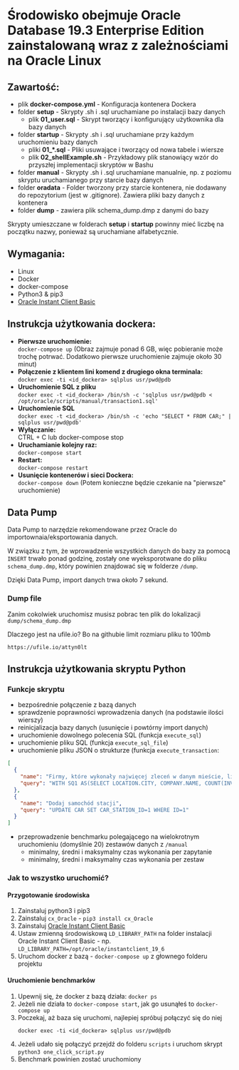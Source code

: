 # Środowisko obejmuje Oracle Database 19.3 Enterprise Edition zainstalowaną wraz z zależnościami na Oracle Linux

## Zawartość:  
* plik **docker-compose.yml** - Konfiguracja kontenera Dockera  
* folder **setup** - Skrypty .sh i .sql uruchamiane po instalacji bazy danych  
   * plik **01_user.sql** - Skrypt tworzący i konfigurujący użytkownika dla bazy danych  
* folder **startup** - Skrypty .sh i .sql uruchamiane przy każdym uruchomieniu bazy danych  
   * pliki **01_*.sql** - Pliki usuwające i tworzący od nowa tabele i wiersze
   * plik **02_shellExample.sh** - Przykładowy plik stanowiący wzór do przyszłej implementacji skryptów w Bashu
* folder **manual** - Skrypty .sh i .sql uruchamiane manualnie, np. z poziomu skryptu uruchamianego przy starcie bazy danych  
* folder **oradata** - Folder tworzony przy starcie kontenera, nie dodawany do repozytorium (jest w .gitignore). Zawiera pliki bazy danych z kontenera
* folder **dump** - zawiera plik schema_dump.dmp z danymi do bazy

Skrypty umieszczane w folderach **setup** i **startup** powinny mieć liczbę na początku nazwy,
 ponieważ są uruchamiane alfabetycznie.

## Wymagania:  

* Linux
* Docker
* docker-compose
* Python3 & pip3
* [Oracle Instant Client Basic](https://www.oracle.com/database/technologies/instant-client.html)
 
## Instrukcja użytkowania dockera:  
* **Pierwsze uruchomienie:**  
  ```docker-compose up``` (Obraz zajmuje ponad 6 GB, więc pobieranie może trochę potrwać. Dodatkowo pierwsze uruchomienie zajmuje około 30 minut)
* **Połączenie z klientem lini komend z drugiego okna terminala:**  
  ```docker exec -ti <id_dockera> sqlplus usr/pwd@pdb```
* **Uruchomienie SQL z pliku**  
  ```docker exec -t <id_dockera> /bin/sh -c 'sqlplus usr/pwd@pdb < /opt/oracle/scripts/manual/transaction1.sql'  ```
* **Uruchomienie SQL**  
  ```docker exec -t <id_dockera> /bin/sh -c 'echo "SELECT * FROM CAR;" | sqlplus usr/pwd@pdb'  ```
* **Wyłączanie:**  
  CTRL + C lub docker-compose stop
* **Uruchamianie kolejny raz:**  
  ```docker-compose start```
* **Restart:**  
  ```docker-compose restart```
* **Usunięcie kontenerów i sieci Dockera:**  
  ```docker-compose down``` (Potem konieczne będzie czekanie na "pierwsze" uruchomienie)
  
## Data Pump

Data Pump to narzędzie rekomendowane przez Oracle do importownaia/eksportowania 
danych. 

W związku z tym, że wprowadzenie wszystkich danych do bazy za pomocą ```INSERT``` trwało ponad godzinę,
zostały one wyeksporotwane do pliku ```schema_dump.dmp```, który powinien znajdować się w folderze ```/dump```.

Dzięki Data Pump, import danych trwa około 7 sekund.


### Dump file

Zanim cokolwiek uruchomisz musisz pobrac ten plik do lokalizacji ```dump/schema_dump.dmp```

Dlaczego jest na ufile.io? Bo na githubie limit rozmiaru pliku to 100mb

```
https://ufile.io/attyn0lt
```

## Instrukcja użytkowania skryptu Python

### Funkcje skryptu

* bezpośrednie połączenie z bazą danych
* sprawdzenie poprawności wprowadzenia danych (na podstawie ilości wierszy)
* reinicjalizacja bazy danych (usunięcie i powtórny import danych)
* uruchomienie dowolnego polecenia SQL (funkcja ```execute_sql```)
* uruchomienie pliku SQL (funkcja ```execute_sql_file```)
* uruchomienie pliku JSON o strukturze (funkcja ```execute_transaction```:
```json
[
  {
    "name": "Firmy, które wykonały najwięcej zleceń w danym mieście, liczba i suma zleceń",
    "query": "WITH SQ1 AS(SELECT LOCATION.CITY, COMPANY.NAME, COUNT(INVOICE.ID) AS INVOICECOUNT, SUM(INVOICE.SUMMARY_COST) INVOICESUM FROM LOCATION JOIN COMPANY ON LOCATION.ID = COMPANY.LOCATION_ID JOIN INVOICE ON COMPANY.ID = INVOICE.COMPANY_ID GROUP BY LOCATION.CITY, COMPANY.NAME) SELECT SQ1.CITY, NAME, INVOICECOUNT, INVOICESUM FROM SQ1 JOIN (SELECT CITY, MAX(INVOICECOUNT) MAXINVOICECOUNT FROM SQ1 GROUP BY CITY) SQ2 ON SQ1.CITY = SQ2.CITY WHERE INVOICECOUNT = MAXINVOICECOUNT ORDER BY SQ1.CITY"
  },
  {
    "name": "Dodaj samochód stacji",
    "query": "UPDATE CAR SET CAR_STATION_ID=1 WHERE ID=1"
  }
]
```

* przeprowadzenie benchmarku polegającego na wielokrotnym uruchomieniu (domyślnie 20) zestawów danych z ```/manual```
    * minimalny, średni i maksymalny czas wykonania per zapytanie
    * minimalny, średni i maksymalny czas wykonania per zestaw
    
    
### Jak to wszystko uruchomić?

#### Przygotowanie środowiska
1. Zainstaluj python3 i pip3
1. Zainstaluj ```cx_Oracle``` - ```pip3 install cx_Oracle```
1. Zainstaluj [Oracle Instant Client Basic](https://www.oracle.com/database/technologies/instant-client.html)
1. Ustaw zmienną środowiskową ```LD_LIBRARY_PATH``` na folder instalacji Oracle Instant Client Basic - np. ```LD_LIBRARY_PATH=/opt/oracle/instantclient_19_6```
1. Uruchom docker z bazą - ```docker-compose up``` z głownego folderu projektu

#### Uruchomienie benchmarków
1. Upewnij się, że docker z bazą działa: ```docker ps```
1. Jeżeli nie działa to ```docker-compose start```, jak go usunąłeś to ```docker-compose up```
1. Poczekaj, aż baza się uruchomi, najlepiej spróbuj połączyć się do niej
    ```
    docker exec -ti <id_dockera> sqlplus usr/pwd@pdb
    ```
1. Jeżeli udało się połączyć przejdź do folderu ```scripts``` i uruchom skrypt ```python3 one_click_script.py```
1. Benchmark powinien zostać uruchomiony
